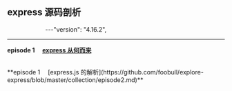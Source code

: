 ## express 源码剖析
&emsp;&emsp;&emsp;&emsp;&emsp;&emsp; ---"version": "4.16.2",
- - - 

**episode 1 &emsp;[express 从何而来](https://github.com/foobull/explore-express/blob/master/collection/episode1.md)**

<br />
**episode 1 &emsp;[express.js 的解析](https://github.com/foobull/explore-express/blob/master/collection/episode2.md)**





